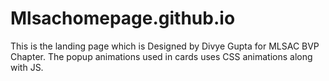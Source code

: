 # Mlsachomepage.github.io
This is the landing page which is Designed by Divye Gupta for MLSAC BVP Chapter. The popup animations used in cards uses CSS animations along with JS.
